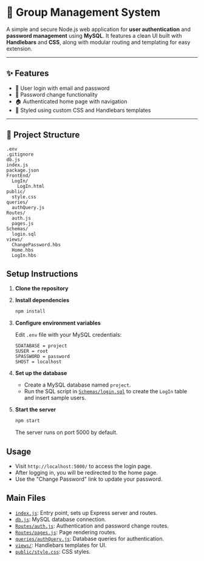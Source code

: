 # 🚀 Group Management System

A simple and secure Node.js web application for **user authentication** and **password management** using **MySQL**. It features a clean UI built with **Handlebars** and **CSS**, along with modular routing and templating for easy extension.

---

## ✨ Features

- 🔐 User login with email and password  
- 🔄 Password change functionality  
- 🏠 Authenticated home page with navigation  
- 🎨 Styled using custom CSS and Handlebars templates  

---

## 📁 Project Structure

```
.env
.gitignore
db.js
index.js
package.json
FrontEnd/
  LogIn/
    LogIn.html
public/
  style.css
queries/
  authQuery.js
Routes/
  auth.js
  pages.js
Schemas/
  login.sql
views/
  ChangePassword.hbs
  Home.hbs
  LogIn.hbs
```

## Setup Instructions

1. **Clone the repository**

2. **Install dependencies**

   ```sh
   npm install
   ```

3. **Configure environment variables**

   Edit `.env` file with your MySQL credentials:
   ```
   SDATABASE = project
   SUSER = root
   SPASSWORD = password
   SHOST = localhost
   ```

4. **Set up the database**

   - Create a MySQL database named `project`.
   - Run the SQL script in [`Schemas/login.sql`](Schemas/login.sql) to create the `LogIn` table and insert sample users.

5. **Start the server**

   ```sh
   npm start
   ```

   The server runs on port 5000 by default.

## Usage

- Visit `http://localhost:5000/` to access the login page.
- After logging in, you will be redirected to the home page.
- Use the "Change Password" link to update your password.

## Main Files

- [`index.js`](index.js): Entry point, sets up Express server and routes.
- [`db.js`](db.js): MySQL database connection.
- [`Routes/auth.js`](Routes/auth.js): Authentication and password change routes.
- [`Routes/pages.js`](Routes/pages.js): Page rendering routes.
- [`queries/authQuery.js`](queries/authQuery.js): Database queries for authentication.
- [`views/`](views/): Handlebars templates for UI.
- [`public/style.css`](public/style.css): CSS styles.